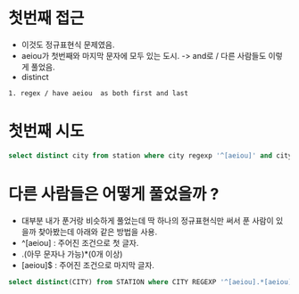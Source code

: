 # 첫번째 접근

- 이것도 정규표현식 문제였음.
- aeiou가 첫번째와 마지막 문자에 모두 있는 도시. -> and로 / 다른 사람들도 이렇게 풀었음.
- distinct


```
1. regex / have aeiou  as both first and last
```


# 첫번째 시도

```sql
select distinct city from station where city regexp '^[aeiou]' and city regexp '[aeiou]$';
```


# 다른 사람들은 어떻게 풀었을까 ?


- 대부분 내가 푼거랑 비슷하게 풀었는데 딱 하나의 정규표현식만 써서 푼 사람이 있을까 찾아봤는데 아래와 같은 방법을 사용.
- ^[aeiou] : 주어진 조건으로 첫 글자. 
- .(아무 문자나 가능)*(0개 이상)
- [aeiou]$ : 주어진 조건으로 마지막 글자.

```sql
select distinct(CITY) from STATION where CITY REGEXP '^[aeiou].*[aeiou]$' order by CITY;
```
